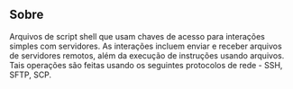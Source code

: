 ## Sobre
Arquivos de script shell que usam chaves de acesso para interações simples com servidores. As interações incluem enviar e receber arquivos de servidores remotos, além da execução de instruções usando arquivos. Tais operações são feitas usando os seguintes protocolos de rede - SSH, SFTP, SCP.
